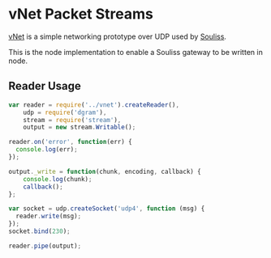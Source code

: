 vNet Packet Streams
===================

[vNet](https://github.com/souliss/souliss/wiki/vNet%20Details) is a simple networking prototype over UDP used by [Souliss](https://github.com/souliss/souliss).

This is the node implementation to enable a Souliss gateway to be written in
node.

Reader Usage
------------

```javascript
var reader = require('../vnet').createReader(),
    udp = require('dgram'), 
    stream = require('stream'),
    output = new stream.Writable();

reader.on('error', function(err) {
  console.log(err);
});

output._write = function(chunk, encoding, callback) {
	console.log(chunk);
	callback();
};

var socket = udp.createSocket('udp4', function (msg) {
  reader.write(msg);
});
socket.bind(230);

reader.pipe(output);
```
